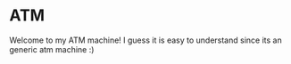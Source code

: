 # ATM
Welcome to my ATM machine!
I guess it is easy to understand since its an generic atm machine :)
